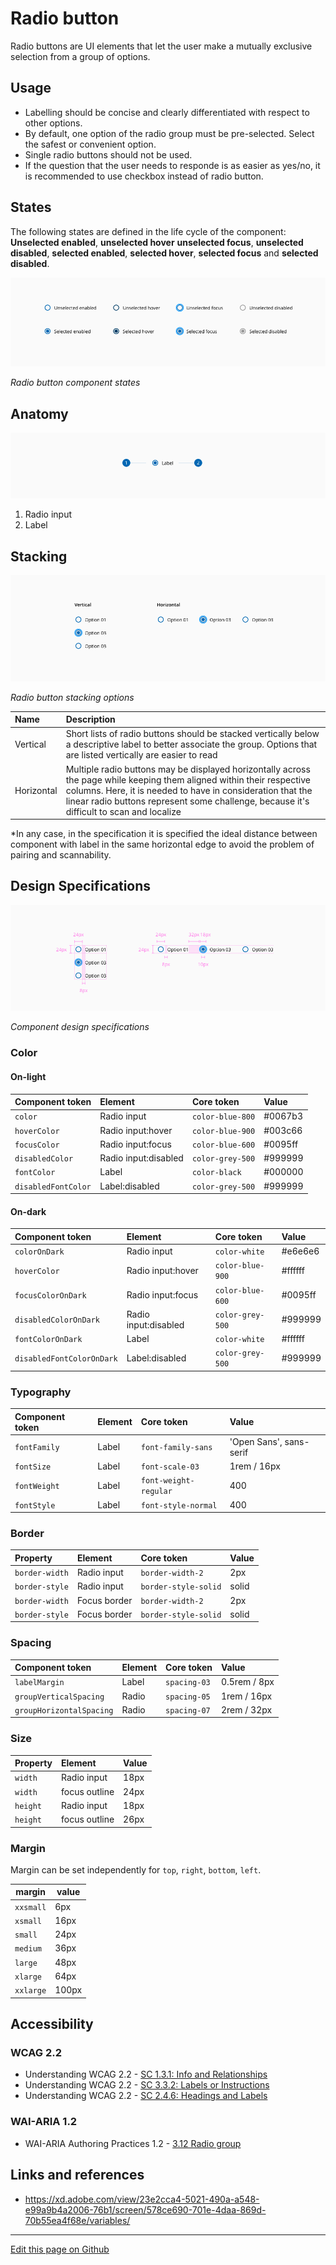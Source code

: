 # Radio button

Radio buttons are UI elements that let the user make a mutually exclusive selection from a group of options.

## Usage

* Labelling should be concise and clearly differentiated with respect to other options.
* By default, one option of the radio group must be pre-selected. Select the safest or convenient option.
* Single radio buttons should not be used.
* If the question that the user needs to responde is as easier as yes/no, it is recommended to use checkbox instead of radio button.


## States

The following states are defined in the life cycle of the component: **Unselected enabled**, **unselected hover** **unselected focus**, **unselected disabled**, **selected enabled**, **selected hover**, **selected focus** and **selected disabled**.

![Radio button component states](images/radio_states.png)

_Radio button component states_

## Anatomy

![Radio button component anatomy](images/radio_anatomy.png)

1. Radio input
2. Label

## Stacking

![Radio button stacking options](images/radio_stacking.png)

_Radio button stacking options_


| Name                  | Description           
| :-------------------- | :---------------- 
| Vertical              | Short lists of radio buttons should be stacked vertically below a descriptive label to better associate the group. Options that are listed vertically are easier to read |
| Horizontal            | Multiple radio buttons may be displayed horizontally across the page while keeping them aligned within their respective columns. Here, it is needed to have in consideration that the linear radio buttons represent some challenge, because it's difficult to scan and localize |

*In any case, in the specification it is specified the ideal distance between component with label in the same horizontal edge to avoid the problem of pairing and scannability.


## Design Specifications

![Component design specifications](images/radio_specs.png)

_Component design specifications_

### Color

#### On-light

| Component token                   | Element                 | Core token               | Value       |
| :-------------------------------- | :---------------------- | :----------------------- | :---------- |
| `color`                           | Radio input             | `color-blue-800`         | #0067b3     |
| `hoverColor`                      | Radio input:hover       | `color-blue-900`         | #003c66     |
| `focusColor`                      | Radio input:focus       | `color-blue-600`         | #0095ff     |
| `disabledColor`                   | Radio input:disabled    | `color-grey-500`         | #999999     |
| `fontColor`                       | Label                   | `color-black`            | #000000     |
| `disabledFontColor`               | Label:disabled          | `color-grey-500`         | #999999     |

#### On-dark

| Component token                   | Element                 | Core token               | Value       |
| :-------------------------------- | :---------------------- | :----------------------- | :---------- |
| `colorOnDark`                     | Radio input             | `color-white`            | #e6e6e6     |
| `hoverColor`                      | Radio input:hover       | `color-blue-900`         | #ffffff     |
| `focusColorOnDark`                | Radio input:focus       | `color-blue-600`         | #0095ff     |
| `disabledColorOnDark`             | Radio input:disabled    | `color-grey-500`         | #999999     |
| `fontColorOnDark`                 | Label                   | `color-white`            | #ffffff     |
| `disabledFontColorOnDark`         | Label:disabled          | `color-grey-500`         | #999999     |


### Typography

| Component token       | Element       | Core token            | Value                    |
| :-------------------- | :------------ | :-------------------- | :----------------------- |
| `fontFamily`          | Label         | `font-family-sans`    | 'Open Sans', sans-serif  |
| `fontSize`            | Label         | `font-scale-03`       | 1rem / 16px              |
| `fontWeight`          | Label         | `font-weight-regular` | 400                      |
| `fontStyle`           | Label         | `font-style-normal`   | 400                      |


### Border

| Property              | Element                | Core token                 | Value            |
| :-------------------- | :--------------------- | :------------------------- | :--------------- |
| `border-width`        | Radio input            | `border-width-2`           | 2px              |
| `border-style`        | Radio input            | `border-style-solid`       | solid            |
| `border-width`        | Focus border           | `border-width-2`           | 2px              |
| `border-style`        | Focus border           | `border-style-solid`       | solid            |


### Spacing

| Component token             | Element                | Core token                 | Value            |
| :-------------------------- | :--------------------- | :------------------------- | :--------------- |
| `labelMargin`               | Label                  | `spacing-03`               | 0.5rem / 8px     |
| `groupVerticalSpacing`      | Radio                  | `spacing-05`               | 1rem / 16px      |
| `groupHorizontalSpacing`    | Radio                  | `spacing-07`               | 2rem / 32px      |


### Size 

| Property              | Element                   | Value     |  
| :-------------------- | :------------------------ | :-------  | 
| `width`               | Radio input               | 18px      | 
| `width`               | focus outline             | 24px      | 
| `height`              | Radio input               | 18px      | 
| `height`              | focus outline             | 26px      |  

### Margin

Margin can be set independently for `top`, `right`, `bottom`, `left`.

margin | value
-- | --
```xxsmall``` | 6px
```xsmall``` | 16px
```small``` | 24px
```medium``` | 36px
```large``` | 48px
```xlarge``` | 64px
```xxlarge``` | 100px

## Accessibility

### WCAG 2.2

* Understanding WCAG 2.2 - [SC 1.3.1: Info and Relationships](https://www.w3.org/WAI/WCAG22/Understanding/info-and-relationships.html)
* Understanding WCAG 2.2 - [SC 3.3.2: Labels or Instructions](https://www.w3.org/WAI/WCAG22/Understanding/labels-or-instructions.html)
* Understanding WCAG 2.2 - [SC 2.4.6: Headings and Labels](https://www.w3.org/WAI/WCAG22/Understanding/headings-and-labels.html)

### WAI-ARIA 1.2

* WAI-ARIA Authoring Practices 1.2 - [3.12 Radio group](https://www.w3.org/TR/wai-aria-practices-1.2/#radiobutton)



## Links and references

- https://xd.adobe.com/view/23e2cca4-5021-490a-a548-e99a9b4a2006-76b1/screen/578ce690-701e-4daa-869d-70b55ea4f68e/variables/

____________________________________________________________

[Edit this page on Github](https://github.com/dxc-technology/halstack-style-guide/blob/master/guidelines/components/radio/README.md)
